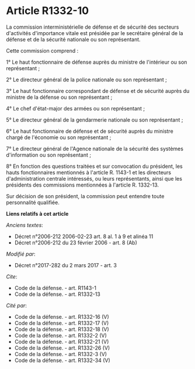# Article R1332-10

La commission interministérielle de défense et de sécurité des secteurs d'activités d'importance vitale est présidée par le
secrétaire général de la défense et de la sécurité nationale ou son représentant. 

Cette commission comprend : 

1° Le haut fonctionnaire de défense auprès du ministre de l'intérieur ou son représentant ; 

2° Le directeur général de la police nationale ou son représentant ; 

3° Le haut fonctionnaire correspondant de défense et de sécurité auprès du ministre de la défense ou son représentant ;

4° Le chef d'état-major des armées ou son représentant ; 

5° Le directeur général de la gendarmerie nationale ou son représentant ; 

6° Le haut fonctionnaire de défense et de sécurité auprès du ministre chargé de l'économie ou son représentant ; 

7° Le directeur général de l'Agence nationale de la sécurité des systèmes d'information ou son représentant ; 

8° En fonction des questions traitées et sur convocation du président, les hauts fonctionnaires mentionnés à l'article R.
1143-1 et les directeurs d'administration centrale intéressés, ou leurs représentants, ainsi que les présidents des
commissions mentionnées à l'article R. 1332-13. 

Sur décision de son président, la commission peut entendre toute personnalité qualifiée.

**Liens relatifs à cet article**

_Anciens textes_:

  - Décret n°2006-212 2006-02-23 art. 8 al. 1 à 9 et alinéa 11
  - Décret n°2006-212 du 23 février 2006 - art. 8 (Ab)

_Modifié par_:

  - Décret n°2017-282 du 2 mars 2017 - art. 3

_Cite_:

  - Code de la défense. - art. R1143-1
  - Code de la défense. - art. R1332-13

_Cité par_:

  - Code de la défense. - art. R1332-16 (V)
  - Code de la défense. - art. R1332-17 (V)
  - Code de la défense. - art. R1332-18 (V)
  - Code de la défense. - art. R1332-2 (V)
  - Code de la défense. - art. R1332-21 (V)
  - Code de la défense. - art. R1332-26 (V)
  - Code de la défense. - art. R1332-3 (V)
  - Code de la défense. - art. R1332-34 (V)
